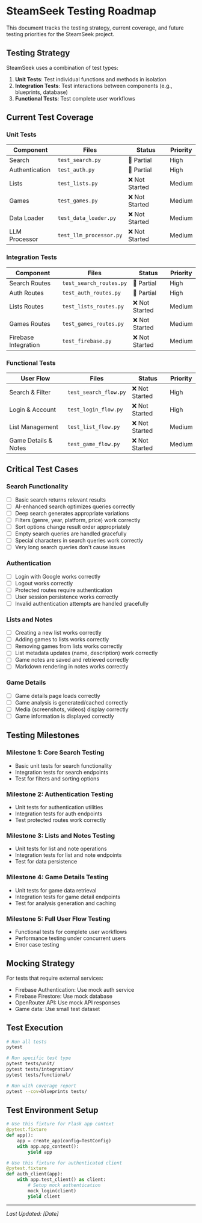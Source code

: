 # SteamSeek Testing Roadmap

This document tracks the testing strategy, current coverage, and future testing priorities for the SteamSeek project.

## Testing Strategy

SteamSeek uses a combination of test types:

1. **Unit Tests**: Test individual functions and methods in isolation
2. **Integration Tests**: Test interactions between components (e.g., blueprints, database)
3. **Functional Tests**: Test complete user workflows

## Current Test Coverage

### Unit Tests
| Component | Files | Status | Priority |
|-----------|-------|--------|----------|
| Search | `test_search.py` | 🔄 Partial | High |
| Authentication | `test_auth.py` | 🔄 Partial | High |
| Lists | `test_lists.py` | ❌ Not Started | Medium |
| Games | `test_games.py` | ❌ Not Started | Medium |
| Data Loader | `test_data_loader.py` | ❌ Not Started | Medium |
| LLM Processor | `test_llm_processor.py` | ❌ Not Started | Medium |

### Integration Tests
| Component | Files | Status | Priority |
|-----------|-------|--------|----------|
| Search Routes | `test_search_routes.py` | 🔄 Partial | High |
| Auth Routes | `test_auth_routes.py` | 🔄 Partial | High |
| Lists Routes | `test_lists_routes.py` | ❌ Not Started | Medium |
| Games Routes | `test_games_routes.py` | ❌ Not Started | Medium |
| Firebase Integration | `test_firebase.py` | ❌ Not Started | Medium |

### Functional Tests
| User Flow | Files | Status | Priority |
|-----------|-------|--------|----------|
| Search & Filter | `test_search_flow.py` | ❌ Not Started | High |
| Login & Account | `test_login_flow.py` | ❌ Not Started | High |
| List Management | `test_list_flow.py` | ❌ Not Started | Medium |
| Game Details & Notes | `test_game_flow.py` | ❌ Not Started | Medium |

## Critical Test Cases

### Search Functionality
- [ ] Basic search returns relevant results
- [ ] AI-enhanced search optimizes queries correctly
- [ ] Deep search generates appropriate variations
- [ ] Filters (genre, year, platform, price) work correctly
- [ ] Sort options change result order appropriately
- [ ] Empty search queries are handled gracefully
- [ ] Special characters in search queries work correctly
- [ ] Very long search queries don't cause issues

### Authentication
- [ ] Login with Google works correctly
- [ ] Logout works correctly
- [ ] Protected routes require authentication
- [ ] User session persistence works correctly
- [ ] Invalid authentication attempts are handled gracefully

### Lists and Notes
- [ ] Creating a new list works correctly
- [ ] Adding games to lists works correctly
- [ ] Removing games from lists works correctly
- [ ] List metadata updates (name, description) work correctly
- [ ] Game notes are saved and retrieved correctly
- [ ] Markdown rendering in notes works correctly

### Game Details
- [ ] Game details page loads correctly
- [ ] Game analysis is generated/cached correctly
- [ ] Media (screenshots, videos) display correctly
- [ ] Game information is displayed correctly

## Testing Milestones

### Milestone 1: Core Search Testing
- Basic unit tests for search functionality
- Integration tests for search endpoints
- Test for filters and sorting options

### Milestone 2: Authentication Testing
- Unit tests for authentication utilities
- Integration tests for auth endpoints
- Test protected routes work correctly

### Milestone 3: Lists and Notes Testing
- Unit tests for list and note operations
- Integration tests for list and note endpoints
- Test for data persistence

### Milestone 4: Game Details Testing
- Unit tests for game data retrieval
- Integration tests for game detail endpoints
- Test for analysis generation and caching

### Milestone 5: Full User Flow Testing
- Functional tests for complete user workflows
- Performance testing under concurrent users
- Error case testing

## Mocking Strategy

For tests that require external services:
- Firebase Authentication: Use mock auth service
- Firebase Firestore: Use mock database
- OpenRouter API: Use mock API responses
- Game data: Use small test dataset

## Test Execution

```bash
# Run all tests
pytest

# Run specific test type
pytest tests/unit/
pytest tests/integration/
pytest tests/functional/

# Run with coverage report
pytest --cov=blueprints tests/
```

## Test Environment Setup

```python
# Use this fixture for Flask app context
@pytest.fixture
def app():
    app = create_app(config=TestConfig)
    with app.app_context():
        yield app

# Use this fixture for authenticated client
@pytest.fixture
def auth_client(app):
    with app.test_client() as client:
        # Setup mock authentication
        mock_login(client)
        yield client
```

---

*Last Updated: [Date]* 